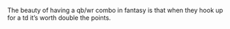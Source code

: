<!--
id: 1577559334
link: http://kevinisom.info/post/1577559334/the-beauty-of-having-a-qb-wr-combo-in-fantasy-is
slug: the-beauty-of-having-a-qb-wr-combo-in-fantasy-is
date: Mon Nov 15 2010 15:20:48 GMT+1300 (NZDT)
raw: {"blog_name":"kevinisom","id":1577559334,"post_url":"http://kevinisom.info/post/1577559334/the-beauty-of-having-a-qb-wr-combo-in-fantasy-is","slug":"the-beauty-of-having-a-qb-wr-combo-in-fantasy-is","type":"text","date":"2010-11-15 02:20:48 GMT","timestamp":1289787648,"state":"published","format":"html","reblog_key":"pfYdIRv7","tags":[],"short_url":"http://tmblr.co/Zw68Yy1U1wKc","highlighted":[],"feed_item":"http://twitter.com/kev_nz/statuses/3957374217883648","from_feed_id":"650289","note_count":0,"title":null,"body":"<p>The beauty of having a qb/wr combo in fantasy is that when they hook up for a td it&#8217;s worth double the points.</p>"}
publish: 2010-11-015
tags: 
title: null
-->


The beauty of having a qb/wr combo in fantasy is that when they hook up
for a td it’s worth double the points.


